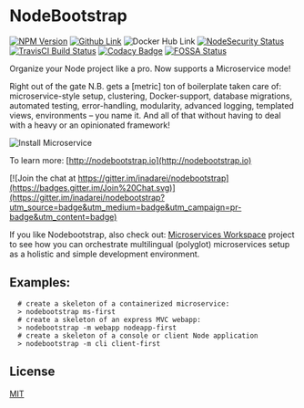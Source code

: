 # NodeBootstrap

[![NPM Version][npm-img]][npm-url]
[![Github Link][github-img]][github-url]
![Docker Hub Link][docker-img]
[![NodeSecurity Status][nsp-img]][nsp-url]
[![TravisCI Build Status][travis-img]][travis-url]
[![Codacy Badge][codacy-img]][codacy-url]
[![FOSSA Status][fossa-img]][fossa-url]

<!-- [![Github Link][github-img]][github-url] -->

Organize your Node project like a pro. Now supports a Microservice mode!

Right out of the gate N.B. gets a [metric] ton of boilerplate taken care of: microservice-style setup, clustering, Docker-support, database migrations, automated testing, error-handling, modularity, advanced logging, templated views, environments  – you name it. And all of that without having to deal with a heavy or an opinionated framework!

![Install Microservice](http://nodebootstrap.io/images/nodebootstrap_installv4.png)

To learn more: [http://nodebootstrap.io](http://nodebootstrap.io)

[![Join the chat at https://gitter.im/inadarei/nodebootstrap](https://badges.gitter.im/Join%20Chat.svg)](https://gitter.im/inadarei/nodebootstrap?utm_source=badge&utm_medium=badge&utm_campaign=pr-badge&utm_content=badge)

If you like Nodebootstrap, also check out: [Microservices Workspace](https://github.com/inadarei/microservices-workspace) project to see how you can orchestrate multilingual (polyglot) microservices setup as a holistic and simple development environment.

## Examples:

```
  # create a skeleton of a containerized microservice:
  > nodebootstrap ms-first
  # create a skeleton of an express MVC webapp:
  > nodebootstrap -m webapp nodeapp-first
  # create a skeleton of a console or client Node application
  > nodebootstrap -m cli client-first
```

## License

[MIT](LICENSE)

[github-img]: https://img.shields.io/github/stars/inadarei/nodebootstrap.svg
[github-url]: https://github.com/inadarei/nodebootstrap
[npm-img]: https://img.shields.io/npm/v/nodebootstrap.svg?style=flat
[npm-url]: https://www.npmjs.com/package/nodebootstrap
[travis-img]: https://travis-ci.org/inadarei/nodebootstrap.svg?branch=master
[travis-url]: https://travis-ci.org/inadarei/nodebootstrap
[codacy-img]: https://api.codacy.com/project/badge/Grade/41c49bb9c9384b7e8042f1e6c9645431
[codacy-url]: https://www.codacy.com/app/irakli/nodebootstrap_2?utm_source=github.com&amp;utm_medium=referral&amp;utm_content=inadarei/nodebootstrap&amp;utm_campaign=Badge_Grade
[codeclimate-img]: https://codeclimate.com/github/inadarei/nodebootstrap/badges/gpa.svg
[codeclimate-url]: https://codeclimate.com/github/inadarei/nodebootstrap
[docker-img]: https://img.shields.io/badge/docker-ready-blue.svg
[docker-url]: https://hub.docker.com/r/irakli/nodebootstrap-hello/
[nsp-img]: https://nodesecurity.io/orgs/inadarei-public/projects/730bf3d4-b846-42f0-a184-fcf7142c65ac/badge
[nsp-url]: https://nodesecurity.io/orgs/inadarei-public/projects/730bf3d4-b846-42f0-a184-fcf7142c65ac
[fossa-img]: https://app.fossa.io/api/projects/git%2Bgithub.com%2Finadarei%2Fnodebootstrap.svg?type=large
[fossa-url]: https://app.fossa.io/projects/git%2Bgithub.com%2Finadarei%2Fnodebootstrap?ref=badge_large
